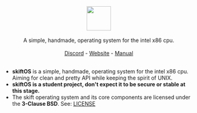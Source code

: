 <p align="center">
<br>
<br>
<img src="https://github.com/skiftOS/skift/blob/master/LOGO.svg" height=64 />
<br>
<br>
A simple, handmade, operating system for the intel x86 cpu.
<br>
<br>
<a href="https://discord.gg/gamGsfg">Discord</a> -
<a href="https://skiftOS.github.io/">Website</a> - 
<a href="manual/README.md">Manual</a>
<br>
<br>
</p>

 - **skiftOS** is a simple, handmade, operating system for the intel x86 cpu. Aiming for clean and pretty API while keeping the spirit of UNIX.
 - **skiftOS is a student project, don't expect it to be secure or stable at this stage.**
 - The skift operating system and its core components are licensed under the **3-Clause BSD**.
   See: [LICENSE](https://github.com/skiftOS/skift/blob/master/LICENSE)

